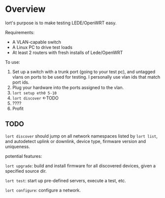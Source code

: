 Overview
=========

lort's purpose is to make testing LEDE/OpenWRT easy.

Requirements:

- A VLAN-capable switch
- A Linux PC to drive test loads
- At least 2 routers with fresh installs of Lede/OpenWRT

To use:

1. Set up a switch with a trunk port (going to your test pc), and untagged 
vlans on ports to be used for testing. I personally use vlan ids that match 
port ids.
2. Plug your hardware into the ports assigned to the vlan.
3. `lort setup eth0 5-10`
4. `lort discover` <-TODO
5. ????
6. Profit


TODO
----

`lort discover` should jump on all network namespaces listed by `lort list`,
and autodetect uplink or downlink, device type, firmware version and uniqueness.

potential features:
 
`lort upgrade`: build and install firmware for all discovered devices, given a specified source dir.

`lort test`: start up pre-defined servers, execute a test, etc.

`lort configure`: configure a network.
